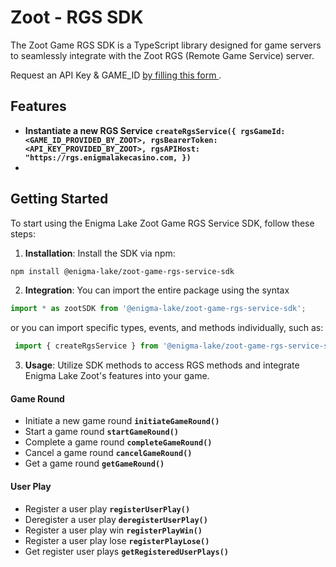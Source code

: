 # Zoot - RGS SDK

The Zoot Game RGS SDK is a TypeScript library designed for game servers to seamlessly integrate with the Zoot RGS (Remote Game Service) server.

Request an API Key & GAME_ID <a href="https://docs.google.com/forms/d/e/1FAIpQLScEo_4jb-I5CHm7WwOlTBhswKbN_UFvJ4xepkWWlX93rNPIMQ/viewform" target="_blank"> by filling this form </a>.

## Features
- **Instantiate a new RGS Service** **```createRgsService({
  rgsGameId: <GAME_ID_PROVIDED_BY_ZOOT>,
  rgsBearerToken: <API_KEY_PROVIDED_BY_ZOOT>,
  rgsAPIHost: "https://rgs.enigmalakecasino.com,
})```**
- 

## Getting Started

To start using the Enigma Lake Zoot Game RGS Service SDK, follow these steps:

1. **Installation**: Install the SDK via npm:
```bash 
npm install @enigma-lake/zoot-game-rgs-service-sdk
```

2. **Integration**: You can import the entire package using the syntax
``` js
import * as zootSDK from '@enigma-lake/zoot-game-rgs-service-sdk';
```
or you can import specific types, events, and methods individually, such as:
``` js
 import { createRgsService } from '@enigma-lake/zoot-game-rgs-service-sdk';
```

3. **Usage**: Utilize SDK methods to access RGS methods and integrate Enigma Lake Zoot's features into your game.
#### Game Round
- Initiate a new game round **```initiateGameRound()```**
- Start a game round **```startGameRound()```**
- Complete a game round **```completeGameRound()```**
- Cancel a game round **```cancelGameRound()```**
- Get a game round **```getGameRound()```**

#### User Play
- Register a user play **```registerUserPlay()```**
- Deregister a user play **```deregisterUserPlay()```**
- Register a user play win **```registerPlayWin()```**
- Register a user play lose **```registerPlayLose()```**
- Get register user plays **```getRegisteredUserPlays()```**
